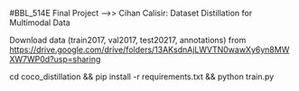 #BBL_514E Final Project -->>
Cihan Calisir: Dataset Distillation for Multimodal Data

Download data (train2017, val2017, test20217, annotations) from https://drive.google.com/drive/folders/13AKsdnAjLWVTN0wawXy6yn8MWXW7WP0d?usp=sharing


cd coco_distillation && pip install -r requirements.txt &&
python train.py
